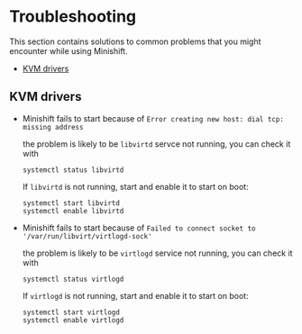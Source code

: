 # Troubleshooting

This section contains solutions to common problems that you might encounter while
using Minishift.

- [KVM drivers](#kvm-drivers)

## KVM drivers

- Minishift fails to start because of ```Error creating new host: dial tcp: missing address```

  the problem is likely to be `libvirtd` servce not running, you can check it with

  ```
  systemctl status libvirtd
  ```

  If `libvirtd` is not running, start and enable it to start on boot:
  ```
  systemctl start libvirtd
  systemctl enable libvirtd
  ```


- Minishift fails to start because of ```Failed to connect socket to '/var/run/libvirt/virtlogd-sock'```

  the problem is likely to be `virtlogd` service not running, you can check it with

  ```
  systemctl status virtlogd
  ```

  If `virtlogd` is not running, start and enable it to start on boot:
  ```
  systemctl start virtlogd
  systemctl enable virtlogd
  ```
